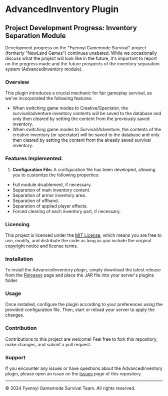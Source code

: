 # AdvancedInventory Plugin

## Project Development Progress: Inventory Separation Module

Development progress on the "Fyennyi Gamemode Survival" project (formerly "NewLand Games") continues unabated. While we occasionally discuss what the project will look like in the future, it's important to report on the progress made and the future prospects of the inventory separation system (AdvancedInventory module).

### Overview

This plugin introduces a crucial mechanic for fair gameplay survival, as we've incorporated the following features:

- When switching game modes to Creative/Spectator, the survival/adventure inventory contents will be saved to the database and only then cleared by setting the content from the previously saved inventory.
- When switching game modes to Survival/Adventure, the contents of the creative inventory (or spectator) will be saved to the database and only then cleared by setting the content from the already saved survival inventory.

### Features Implemented:

1. **Configuration File:** A configuration file has been developed, allowing you to customize the following properties:
 - Full module disablement, if necessary.
 - Separation of main inventory content.
 - Separation of armor inventory area.
 - Separation of offhand.
 - Separation of applied player effects.
 - Forced clearing of each inventory part, if necessary.

### Licensing

This project is licensed under the [MIT License](LICENSE), which means you are free to use, modify, and distribute the code as long as you include the original copyright notice and license terms.

### Installation

To install the AdvancedInventory plugin, simply download the latest release from the [Releases](https://github.com/newlandpe/AdvancedInventory/releases) page and place the JAR file into your server's plugins folder.

### Usage

Once installed, configure the plugin according to your preferences using the provided configuration file. Then, start or reload your server to apply the changes.

### Contribution

Contributions to this project are welcome! Feel free to fork this repository, make changes, and submit a pull request.

### Support

If you encounter any issues or have questions about the AdvancedInventory plugin, please open an issue on the [Issues](https://github.com/newlandpe/AdvancedInventory/issues) page of this repository.

---

© 2024 Fyennyi Gamemode Survival Team. All rights reserved.
